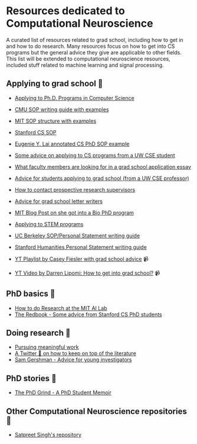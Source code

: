 # Resources dedicated to Computational Neuroscience
A curated list of resources related to grad school, including how to get in and how to do research. Many resources focus on how to get into CS programs but the general advice they give are applicable to other fields. This list will be extended to computational neuroscience resources, included stuff related to machine learning and signal processing.

## Applying to grad school 🏫
- [Applying to Ph.D. Programs in Computer Science](https://www.cs.cmu.edu/~harchol/gradschooltalk.pdf)
- [CMU SOP writing guide with examples](https://www.cmu.edu/student-success/other-resources/handouts/comm-supp-pdfs/grad-app-sop.pdf)
- [MIT SOP structure with examples](https://mitcommlab.mit.edu/eecs/commkit/graduate-school-personal-statement/)
- [Stanford CS SOP](https://github.com/alrojo/me/blob/master/Stanford_CS_PhD_2020_SOP.pdf)
- [Eugenie Y. Lai annotated CS PhD SOP example](https://eugenielai.github.io/posts/another-annotated-sop.html)
- [Some advice on applying to CS programs from a UW CSE student](https://people.eecs.berkeley.edu/~justine/advice.pdf)
- [What faculty members are looking for in a grad school application essay](https://www.eecs.mit.edu/academics/graduate-programs/admission-process/what-faculty-members-are-looking-for-in-a-grad-school-application-essay/)
- [Advice for students applying to grad school (from a UW CSE professor)](https://homes.cs.washington.edu/~mernst/advice/apply-grad-school.html)
- [How to contact prospective research supervisors](https://uvasrg.github.io/prospective/)
- [Advice for grad school letter writers](https://cs.brown.edu/~sk/Memos/Grad-School-Recos/)
- [MIT Blog Post on she got into a Bio PhD program](https://mitadmissions.org/blogs/entry/applying-to-bio-phd/)
- [Applying to STEM programs](https://github.com/gwisk/gradguide)
- [UC Berkeley SOP/Personal Statement writing guide](https://grad.berkeley.edu/admissions/steps-to-apply/requirements/personal-statement/)
- [Stanford Humanities Personal Statement writing guide](https://humsci.stanford.edu/prospective-students/guide-getting-grad-school/writing-your-personal-statements)
  
- [YT Playlist by Casey Fiesler with grad school advice](https://www.youtube.com/watch?v=p4QiJNPSdWs&list=PLPA3GFqdHv_oL8gRg-44TmvMzjcFRMH4I&ab_channel=CaseyFiesler) :video_camera:
- [YT Video by Darren Lipomi: How to get into grad school?](https://www.youtube.com/watch?v=5KtmOlEIdTk&ab_channel=DarrenLipomi) 📹

## PhD basics 🥼
- [How to do Research at the MIT AI Lab](https://nn.cs.utexas.edu/advice/mit.ai-research.pdf)
- [The Redbook - Some advice from Stanford CS PhD students](https://github.com/nguyen-td/resources-compneuro/blob/main/res/theredbook.pdf)

## Doing research 🔬
- [Pursuing meaningful work](https://github.com/nguyen-td/resources-compneuro/blob/main/res/Pursuing%20Meaningful%20Work.pdf)
- [A Twitter 🧵 on how to keep on top of the literature](https://twitter.com/mertrory/status/1581348060302835713)
- [Sam Gershman - Advice for young investigators](https://gershmanlab.com/docs/advice_young_investigators.pdf)

## PhD stories 📖
- [The PhD Grind - A PhD Student Memoir](https://github.com/nguyen-td/resources-compneuro/blob/main/res/the-phd-grind-a-phd-student-memoir-3.pdf)

## Other Computational Neuroscience repositories 🧠
- [Satpreet Singh's repository](https://github.com/satpreetsingh/awesome-compneuro) 

